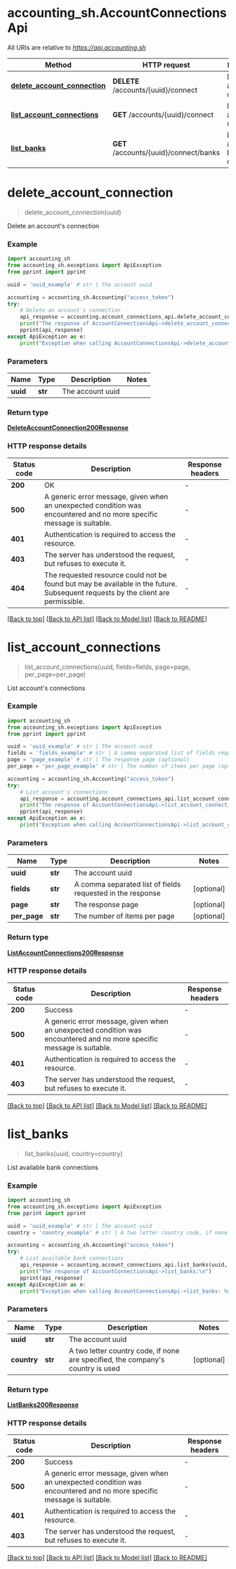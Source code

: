 # accounting_sh.AccountConnectionsApi

All URIs are relative to *https://api.accounting.sh*

Method | HTTP request | Description
------------- | ------------- | -------------
[**delete_account_connection**](AccountConnectionsApi.md#delete_account_connection) | **DELETE** /accounts/{uuid}/connect | Delete an account&#39;s connection
[**list_account_connections**](AccountConnectionsApi.md#list_account_connections) | **GET** /accounts/{uuid}/connect | List account&#39;s connections
[**list_banks**](AccountConnectionsApi.md#list_banks) | **GET** /accounts/{uuid}/connect/banks | List available bank connections


# **delete_account_connection**
> delete_account_connection(uuid)

Delete an account's connection

### Example


```python
import accounting_sh
from accounting_sh.exceptions import ApiException
from pprint import pprint

uuid = 'uuid_example' # str | The account uuid

accounting = accounting_sh.Accounting("access_token")
try:
    # Delete an account's connection
    api_response = accounting.account_connections_api.delete_account_connection(uuid)
    print("The response of AccountConnectionsApi->delete_account_connection:\n")
    pprint(api_response)
except ApiException as e:
    print("Exception when calling AccountConnectionsApi->delete_account_connection: %s\n" % e)

```



### Parameters


Name | Type | Description  | Notes
------------- | ------------- | ------------- | -------------
 **uuid** | **str**| The account uuid | 

### Return type

[**DeleteAccountConnection200Response**](DeleteAccountConnection200Response.md)

### HTTP response details

| Status code | Description | Response headers |
|-------------|-------------|------------------|
**200** | OK |  -  |
**500** | A generic error message, given when an unexpected condition was encountered and no more specific message is suitable. |  -  |
**401** | Authentication is required to access the resource. |  -  |
**403** | The server has understood the request, but refuses to execute it. |  -  |
**404** | The requested resource could not be found but may be available in the future. Subsequent requests by the client are permissible. |  -  |

[[Back to top]](#) [[Back to API list]](../README.md#documentation-for-api-endpoints) [[Back to Model list]](../README.md#documentation-for-models) [[Back to README]](../README.md)

# **list_account_connections**
> list_account_connections(uuid, fields=fields, page=page, per_page=per_page)

List account's connections

### Example


```python
import accounting_sh
from accounting_sh.exceptions import ApiException
from pprint import pprint

uuid = 'uuid_example' # str | The account uuid
fields = 'fields_example' # str | A comma separated list of fields requested in the response (optional)
page = 'page_example' # str | The response page (optional)
per_page = 'per_page_example' # str | The number of items per page (optional)

accounting = accounting_sh.Accounting("access_token")
try:
    # List account's connections
    api_response = accounting.account_connections_api.list_account_connections(uuid, fields=fields, page=page, per_page=per_page)
    print("The response of AccountConnectionsApi->list_account_connections:\n")
    pprint(api_response)
except ApiException as e:
    print("Exception when calling AccountConnectionsApi->list_account_connections: %s\n" % e)

```



### Parameters


Name | Type | Description  | Notes
------------- | ------------- | ------------- | -------------
 **uuid** | **str**| The account uuid | 
 **fields** | **str**| A comma separated list of fields requested in the response | [optional] 
 **page** | **str**| The response page | [optional] 
 **per_page** | **str**| The number of items per page | [optional] 

### Return type

[**ListAccountConnections200Response**](ListAccountConnections200Response.md)

### HTTP response details

| Status code | Description | Response headers |
|-------------|-------------|------------------|
**200** | Success |  -  |
**500** | A generic error message, given when an unexpected condition was encountered and no more specific message is suitable. |  -  |
**401** | Authentication is required to access the resource. |  -  |
**403** | The server has understood the request, but refuses to execute it. |  -  |

[[Back to top]](#) [[Back to API list]](../README.md#documentation-for-api-endpoints) [[Back to Model list]](../README.md#documentation-for-models) [[Back to README]](../README.md)

# **list_banks**
> list_banks(uuid, country=country)

List available bank connections

### Example


```python
import accounting_sh
from accounting_sh.exceptions import ApiException
from pprint import pprint

uuid = 'uuid_example' # str | The account uuid
country = 'country_example' # str | A two letter country code, if none are specified, the company's country is used (optional)

accounting = accounting_sh.Accounting("access_token")
try:
    # List available bank connections
    api_response = accounting.account_connections_api.list_banks(uuid, country=country)
    print("The response of AccountConnectionsApi->list_banks:\n")
    pprint(api_response)
except ApiException as e:
    print("Exception when calling AccountConnectionsApi->list_banks: %s\n" % e)

```



### Parameters


Name | Type | Description  | Notes
------------- | ------------- | ------------- | -------------
 **uuid** | **str**| The account uuid | 
 **country** | **str**| A two letter country code, if none are specified, the company&#39;s country is used | [optional] 

### Return type

[**ListBanks200Response**](ListBanks200Response.md)

### HTTP response details

| Status code | Description | Response headers |
|-------------|-------------|------------------|
**200** | Success |  -  |
**500** | A generic error message, given when an unexpected condition was encountered and no more specific message is suitable. |  -  |
**401** | Authentication is required to access the resource. |  -  |
**403** | The server has understood the request, but refuses to execute it. |  -  |

[[Back to top]](#) [[Back to API list]](../README.md#documentation-for-api-endpoints) [[Back to Model list]](../README.md#documentation-for-models) [[Back to README]](../README.md)

